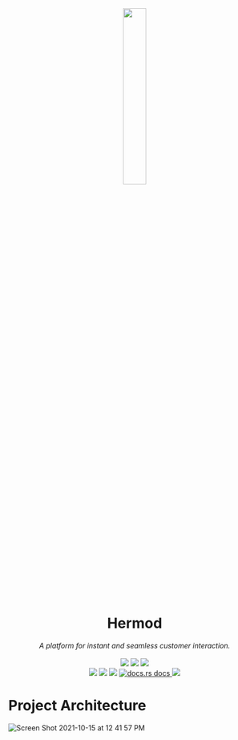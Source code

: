 <div align="center">
  <img src="https://user-images.githubusercontent.com/5386772/137525840-d6703c94-f7d8-4e6a-9435-27380c923dff.png" width="30%"/>
  <h1>Hermod</h1>
 <em>
  A platform for instant and seamless customer interaction. 
 </em>
</div>
<br />
<div align="center">
<img src="https://img.shields.io/badge/Built%20With-5e81ac" />
<img src="https://img.shields.io/badge/Rust-5e81ac?logo=rust&logoColor=white" />
<img src="https://img.shields.io/badge/React-5e81ac?logo=react&logoColor=white" />
</div>

<div align="center" markdown="1">
<img src="https://img.shields.io/badge/API%20Health-5e81ac" />
<a href ="https://deps.rs/repo/github/hermodapp/api" target="_blank"><img src="https://deps.rs/repo/github/hermodapp/api/status.svg" /></a>
<a href ="https://github.com/hermodapp/api/actions/workflows/general.yml"  target="_blank"><img src="https://github.com/hermodapp/api/actions/workflows/general.yml/badge.svg" /></a>
<a href="https://hermodapp.github.io/rustdocs/hermodapi/"  target="_blank">
    <img src="https://img.shields.io/badge/docs-latest-blue.svg"
      alt="docs.rs docs" />
  </a>
    <img src="https://img.shields.io/website-up-down-green-red/https/api.hermodapp.com/health_check" />
</div>

# Project Architecture
![Screen Shot 2021-10-15 at 12 41 57 PM](https://user-images.githubusercontent.com/5386772/137530222-27380ddb-e5f0-4adb-86e4-fa81abc2d74b.png)
